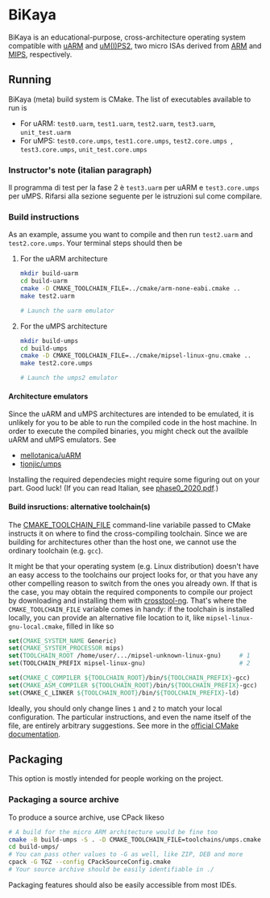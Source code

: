 # BiKaya
BiKaya is an educational-purpose, cross-architecture operating system
compatible with [uARM][uarm] and [uM(I)PS2][umps], two micro ISAs derived from
[ARM][arm] and [MIPS][mips], respectively.

[uarm]: contrib/uARM-Informal-Specifications.pdf
[umps]: contrib/uMPS2-Principles-of-Operation.pdf
[arm]: https://en.wikipedia.org/wiki/ARM_architecture
[mips]: https://en.wikipedia.org/wiki/MIPS_architecture

## Running
BiKaya (meta) build system is CMake. The list of executables available to run is

* For uARM: `test0.uarm`, `test1.uarm`, `test2.uarm`, `test3.uarm`,
`unit_test.uarm`
* For uMPS: `test0.core.umps`, `test1.core.umps`, `test2.core.umps `,
`test3.core.umps`, `unit_test.core.umps`

### Instructor's note (italian paragraph)
Il programma di test per la fase 2 è `test3.uarm` per uARM e `test3.core.umps`
per uMPS. Rifarsi alla sezione seguente per le istruzioni sul come compilare.

### Build instructions
As an example, assume you want to compile and then run `test2.uarm` and
`test2.core.umps`. Your terminal steps should then be

1. For the uARM architecture

	```bash
    mkdir build-uarm
    cd build-uarm
    cmake -D CMAKE_TOOLCHAIN_FILE=../cmake/arm-none-eabi.cmake ..
    make test2.uarm

    # Launch the uarm emulator
    ```

1. For the uMPS architecture

	```bash
    mkdir build-umps
    cd build-umps
    cmake -D CMAKE_TOOLCHAIN_FILE=../cmake/mipsel-linux-gnu.cmake ..
    make test2.core.umps

    # Launch the umps2 emulator
	```

#### Architecture emulators
Since the uARM and uMPS architectures are intended to be emulated, it is
unlikely for you to be able to run the compiled code in the host machine. In
order to execute the compiled binaries, you might check out the availble uARM
and uMPS emulators. See

* [mellotanica/uARM](https://github.com/mellotanica/uARM)
* [tjonjic/umps](https://github.com/tjonjic/umps)

Installing the required dependecies might require some figuring out on your
part. Good luck! (If you can read Italian, see [phase0_2020.pdf][phase0].)

[phase0]: contrib/phase0_2020.pdf
 
#### Build insructions: alternative toolchain(s)
The [CMAKE_TOOLCHAIN_FILE][ctf] command-line variabile passed to CMake instructs
it on where to find the cross-compiling toolchain. Since we are building for
architectures other than the host one, we cannot use the ordinary toolchain
(e.g. `gcc`).

It might be that your operating system (e.g. Linux distribution) doesn't have
an easy access to the toolchains our project looks for, or that you have any
other compelling reason to switch from the ones you already own. If that is the
case, you may obtain the required components to compile our project by
downloading and installing them with [crosstool-ng][ct-ng]. That's where the
`CMAKE_TOOLCHAIN_FILE` variable comes in handy: if the toolchain is installed
locally, you can provide an alternative file location to it, like
`mipsel-linux-gnu-local.cmake`, filled in like so

```cmake
set(CMAKE_SYSTEM_NAME Generic)
set(CMAKE_SYSTEM_PROCESSOR mips)
set(TOOLCHAIN_ROOT /home/user/.../mipsel-unknown-linux-gnu)     # 1
set(TOOLCHAIN_PREFIX mipsel-linux-gnu)                          # 2

set(CMAKE_C_COMPILER ${TOOLCHAIN_ROOT}/bin/${TOOLCHAIN_PREFIX}-gcc)
set(CMAKE_ASM_COMPILER ${TOOLCHAIN_ROOT}/bin/${TOOLCHAIN_PREFIX}-gcc)
set(CMAKE_C_LINKER ${TOOLCHAIN_ROOT}/bin/${TOOLCHAIN_PREFIX}-ld)
```

Ideally, you should only change lines `1` and `2` to match your local
configuration. The particular instructions, and even the name itself of the
file, are entirely arbitrary suggestions. See more in the [official CMake
documentation][cdoc].

[ctf]: https://cmake.org/cmake/help/latest/variable/CMAKE_TOOLCHAIN_FILE.html
[ct-ng]: https://crosstool-ng.github.io/
[cdoc]: https://cmake.org/cmake/help/latest/manual/cmake-toolchains.7.html

## Packaging
This option is mostly intended for people working on the project.

### Packaging a source archive
To produce a source archive, use CPack likeso

```bash
# A build for the micro ARM architecture would be fine too
cmake -B build-umps -S . -D CMAKE_TOOLCHAIN_FILE=toolchains/umps.cmake
cd build-umps/
# You can pass other values to -G as well, like ZIP, DEB and more
cpack -G TGZ --config CPackSourceConfig.cmake
# Your source archive should be easily identifiable in ./
```

Packaging features should also be easily accessible from most IDEs.
